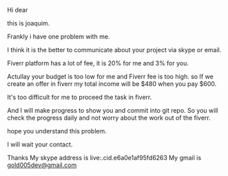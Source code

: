

Hi dear

this is joaquim.

Frankly i have one problem with me.

I think it is the better to communicate about your project via skype or email.

Fiverr platform has a lot of fee, it is 20% for me and 3% for you.

Actullay your budget is too low for me and Fiverr fee is too high. so If we create an offer in fiverr my total income will be $480 when you pay $600.

It's too difficult for me to proceed the task in fiverr.

And I will make progress to show you and commit into git repo. So you will check the progress daily and not worry about the work out of the fiverr.

hope you understand this problem.

I will wait your contact.

Thanks
My skype address is live:.cid.e6a0e1af95fd6263
My gmail is gold005dev@gmail.com

